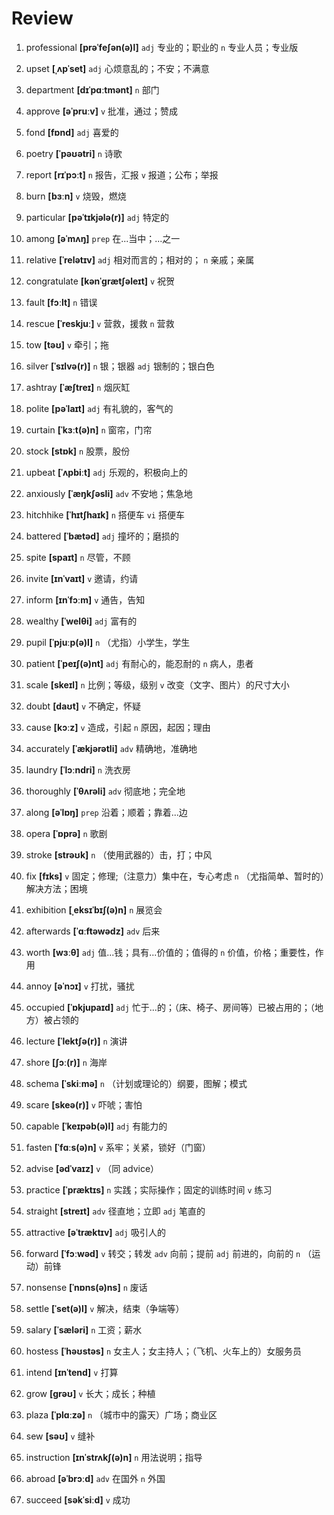 # Review
1. professional **[prəˈfeʃən(ə)l]** `adj` 专业的；职业的 `n` 专业人员；专业版

2. upset **[ˌʌpˈset]** `adj` 心烦意乱的；不安；不满意

3. department **[dɪˈpɑːtmənt]** `n` 部门

4. approve **[əˈpruːv]** `v` 批准，通过；赞成

5. fond **[fɒnd]** `adj` 喜爱的

6. poetry **[ˈpəʊətri]** `n` 诗歌

7. report **[rɪˈpɔːt]** `n` 报告，汇报 `v` 报道；公布；举报

8. burn **[bɜːn]** `v` 烧毁，燃烧

9. particular **[pəˈtɪkjələ(r)]** `adj` 特定的

10. among **[əˈmʌŋ]** `prep` 在...当中；...之一

11. relative **[ˈrelətɪv]** `adj` 相对而言的；相对的； `n` 亲戚；亲属

12. congratulate **[kənˈɡrætʃəleɪt]** `v` 祝贺

13. fault **[fɔːlt]** `n` 错误

14. rescue **[ˈreskjuː]** `v` 营救，援救 `n` 营救

15. tow **[təʊ]** `v` 牵引；拖

16. silver **[ˈsɪlvə(r)]** `n` 银；银器 `adj` 银制的；银白色

17. ashtray **[ˈæʃtreɪ]** `n` 烟灰缸

18. polite **[pəˈlaɪt]** `adj` 有礼貌的，客气的

19. curtain **[ˈkɜːt(ə)n]** `n` 窗帘，门帘

20. stock **[stɒk]** `n` 股票，股份

21. upbeat **[ˈʌpbiːt]** `adj` 乐观的，积极向上的

22. anxiously **[ˈæŋkʃəsli]** `adv` 不安地；焦急地

23. hitchhike **[ˈhɪtʃhaɪk]** `n` 搭便车 `vi` 搭便车

24. battered **[ˈbætəd]** `adj` 撞坏的；磨损的

25. spite **[spaɪt]** `n` 尽管，不顾

26. invite **[ɪnˈvaɪt]** `v` 邀请，约请

27. inform **[ɪnˈfɔːm]** `v` 通告，告知

28. wealthy **[ˈwelθi]** `adj` 富有的

29. pupil **[ˈpjuːp(ə)l]** `n` （尤指）小学生，学生

30. patient **[ˈpeɪʃ(ə)nt]** `adj` 有耐心的，能忍耐的 `n` 病人，患者

31. scale **[skeɪl]** `n` 比例；等级，级别 `v` 改变（文字、图片）的尺寸大小

32. doubt **[daʊt]** `v` 不确定，怀疑

33. cause **[kɔːz]** `v` 造成，引起 `n` 原因，起因；理由

34. accurately **[ˈækjərətli]** `adv` 精确地，准确地

35. laundry **[ˈlɔːndri]** `n` 洗衣房

36. thoroughly **[ˈθʌrəli]** `adv` 彻底地；完全地

37. along **[əˈlɒŋ]** `prep` 沿着；顺着；靠着...边

38. opera **[ˈɒprə]** `n` 歌剧

39. stroke **[strəʊk]** `n` （使用武器的）击，打；中风

40. fix **[fɪks]** `v` 固定；修理;（注意力）集中在，专心考虑 `n` （尤指简单、暂时的）解决方法；困境

41. exhibition **[ˌeksɪˈbɪʃ(ə)n]** `n` 展览会

42. afterwards **[ˈɑːftəwədz]** `adv` 后来

43. worth **[wɜːθ]** `adj` 值...钱；具有...价值的；值得的 `n` 价值，价格；重要性，作用

44. annoy **[əˈnɔɪ]** `v` 打扰，骚扰

45. occupied **[ˈɒkjupaɪd]** `adj` 忙于...的；（床、椅子、房间等）已被占用的；（地方）被占领的

46. lecture **[ˈlektʃə(r)]** `n` 演讲

47. shore **[ʃɔː(r)]** `n` 海岸

48. schema **[ˈskiːmə]** `n` （计划或理论的）纲要，图解；模式

49. scare **[skeə(r)]** `v` 吓唬；害怕

50. capable **[ˈkeɪpəb(ə)l]** `adj` 有能力的

51. fasten **[ˈfɑːs(ə)n]** `v` 系牢；关紧，锁好（门窗）

52. advise **[ədˈvaɪz]** `v` （同 advice）

53. practice **[ˈpræktɪs]** `n` 实践；实际操作；固定的训练时间 `v` 练习

54. straight **[streɪt]** `adv` 径直地；立即 `adj` 笔直的

55. attractive **[əˈtræktɪv]** `adj` 吸引人的

56. forward **[ˈfɔːwəd]** `v` 转交；转发 `adv` 向前；提前 `adj` 前进的，向前的 `n` （运动）前锋

57. nonsense **[ˈnɒns(ə)ns]** `n` 废话

58. settle **[ˈset(ə)l]** `v` 解决，结束（争端等）

59. salary **[ˈsæləri]** `n` 工资；薪水

60. hostess **[ˈhəʊstəs]** `n` 女主人；女主持人；（飞机、火车上的）女服务员

61. intend **[ɪnˈtend]** `v` 打算

62. grow **[ɡrəʊ]** `v` 长大；成长；种植

63. plaza **[ˈplɑːzə]** `n` （城市中的露天）广场；商业区

64. sew **[səʊ]** `v` 缝补

65. instruction **[ɪnˈstrʌkʃ(ə)n]** `n` 用法说明；指导

66. abroad **[əˈbrɔːd]** `adv` 在国外 `n` 外国

67. succeed **[səkˈsiːd]** `v` 成功

